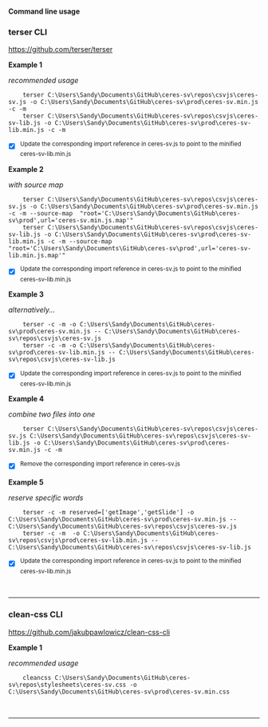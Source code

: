 #### Command line usage

### terser CLI

https://github.com/terser/terser

**Example 1**

*recommended usage*

        terser C:\Users\Sandy\Documents\GitHub\ceres-sv\repos\csvjs\ceres-sv.js -o C:\Users\Sandy\Documents\GitHub\ceres-sv\prod\ceres-sv.min.js -c -m
        terser C:\Users\Sandy\Documents\GitHub\ceres-sv\repos\csvjs\ceres-sv-lib.js -o C:\Users\Sandy\Documents\GitHub\ceres-sv\prod\ceres-sv-lib.min.js -c -m

- [x] <sup>Update the corresponding import reference in ceres-sv.js to point to the minified ceres-sv-lib.min.js</sup>

**Example 2**

*with source map*

        terser C:\Users\Sandy\Documents\GitHub\ceres-sv\repos\csvjs\ceres-sv.js -o C:\Users\Sandy\Documents\GitHub\ceres-sv\prod\ceres-sv.min.js -c -m --source-map  "root='C:\Users\Sandy\Documents\GitHub\ceres-sv\prod',url='ceres-sv.min.js.map'"
        terser C:\Users\Sandy\Documents\GitHub\ceres-sv\repos\csvjs\ceres-sv-lib.js -o C:\Users\Sandy\Documents\GitHub\ceres-sv\prod\ceres-sv-lib.min.js -c -m --source-map  "root='C:\Users\Sandy\Documents\GitHub\ceres-sv\prod',url='ceres-sv-lib.min.js.map'"

- [x] <sup>Update the corresponding import reference in ceres-sv.js to point to the minified ceres-sv-lib.min.js</sup>

**Example 3**

*alternatively...*

        terser -c -m -o C:\Users\Sandy\Documents\GitHub\ceres-sv\prod\ceres-sv.min.js -- C:\Users\Sandy\Documents\GitHub\ceres-sv\repos\csvjs\ceres-sv.js
        terser -c -m -o C:\Users\Sandy\Documents\GitHub\ceres-sv\prod\ceres-sv-lib.min.js -- C:\Users\Sandy\Documents\GitHub\ceres-sv\repos\csvjs\ceres-sv-lib.js

- [x] <sup>Update the corresponding import reference in ceres-sv.js to point to the minified ceres-sv-lib.min.js</sup>

**Example 4**

*combine two files into one*

        terser C:\Users\Sandy\Documents\GitHub\ceres-sv\repos\csvjs\ceres-sv.js C:\Users\Sandy\Documents\GitHub\ceres-sv\repos\csvjs\ceres-sv-lib.js -o C:\Users\Sandy\Documents\GitHub\ceres-sv\prod\ceres-sv.min.js -c -m

- [x] <sup>Remove the corresponding import reference in ceres-sv.js</sup>

**Example 5**

*reserve specific words*

        terser -c -m reserved=['getImage','getSlide'] -o C:\Users\Sandy\Documents\GitHub\ceres-sv\prod\ceres-sv.min.js -- C:\Users\Sandy\Documents\GitHub\ceres-sv\repos\csvjs\ceres-sv.js
        terser -c -m  -o C:\Users\Sandy\Documents\GitHub\ceres-sv\repos\csvjs\prod\ceres-sv-lib.min.js -- C:\Users\Sandy\Documents\GitHub\ceres-sv\repos\csvjs\ceres-sv-lib.js

- [x] <sup>Update the corresponding import reference in ceres-sv.js to point to the minified ceres-sv-lib.min.js</sup>

<br>

***



### clean-css CLI

https://github.com/jakubpawlowicz/clean-css-cli

**Example 1**

*recommended usage*

        cleancss C:\Users\Sandy\Documents\GitHub\ceres-sv\repos\stylesheets\ceres-sv.css -o C:\Users\Sandy\Documents\GitHub\ceres-sv\prod\ceres-sv.min.css

<br>

***        
